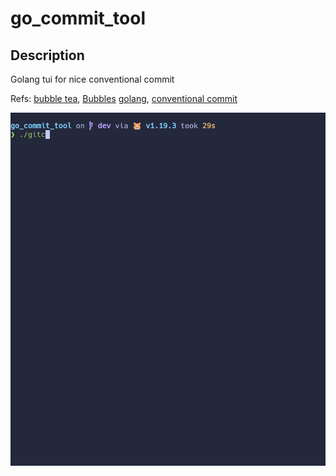 # go_commit_tool

## Description

Golang tui for nice conventional commit 

Refs: [bubble tea](https://github.com/charmbracelet/bubbletea), [Bubbles](https://github.com/charmbracelet/bubbles) [golang](https://github.com/golang/go), [conventional commit](https://www.conventionalcommits.org/en/v1.0.0/)

![](https://github.com/nicolasbalao/go_commit_tool/blob/main/go_commit_tool.gif)


